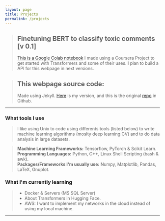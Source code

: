 ```yaml
---
layout: page
title: Projects
permalink: /projects
---
```



> ## Finetuning BERT to classify toxic comments [v 0.1]
> [This is a Google Colab notebook](https://colab.research.google.com/drive/1VrCIa6kskG0IA2wCYG13t7peJU7V0PfW?usp=sharing) I made using a Coursera Project to get started with Transformers and some of their uses. I plan to build a API for this webpage in next versions.

> ## This webpage source code:
> Made using Jekyll. 
> [Here](https://github.com/astrocronopio/astrocronopio.github.io) is my version, and this is the original [repo](https://github.com/sharu725/dark-side) in Github.


------------------

### What tools I use 
> I like using Unix to code using differents tools (listed below) to write machine learning algorithms (moslty deep learning CV) and to do data analysis in large datasets. 

> **Machine Learning Frameworks:** Tensorflow, PyTorch & Scikit Learn. <br>
> **Programming Languages:** Python, C++, Linux Shell Scripting (bash & awk).<br>
> **Packages/Frameworks I'm usually use:** Numpy, Matplotlib, Pandas, LaTeX, Gnuplot. <br>


### What I'm currently learning
> * Docker & Servers (MS SQL Server) 
> * About Transformers in Hugging Face.
> * AWS: I want to implement my networks in the cloud instead of using my local machine.


------------------